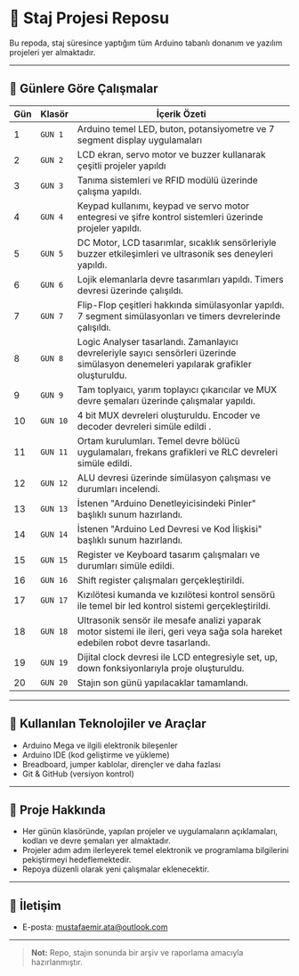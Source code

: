 # 👋 Staj Projesi Reposu

Bu repoda, staj süresince yaptığım tüm Arduino tabanlı donanım ve yazılım projeleri yer almaktadır.

---

## 📅 Günlere Göre Çalışmalar

| Gün | Klasör   | İçerik Özeti                                                         |
|------|----------|----------------------------------------------------------------------|
| 1    | `GUN 1`  | Arduino temel LED, buton, potansiyometre ve 7 segment display uygulamaları |
| 2    | `GUN 2`  | LCD ekran, servo motor ve buzzer kullanarak çeşitli projeler yapıldı |
| 3    | `GUN 3`  | Tanıma sistemleri ve RFID modülü üzerinde çalışma yapıldı.|
| 4    | `GUN 4`  | Keypad kullanımı, keypad ve servo motor entegresi ve şifre kontrol sistemleri üzerinde projeler yapıldı.|
| 5    | `GUN 5`  | DC Motor, LCD tasarımlar, sıcaklık sensörleriyle buzzer etkileşimleri ve ultrasonik ses deneyleri yapıldı.|
| 6    | `GUN 6`  | Lojik elemanlarla devre tasarımları yapıldı. Timers devresi üzerinde çalışıldı.|
| 7    | `GUN 7`  | Flip-Flop çeşitleri hakkında simülasyonlar yapıldı. 7 segment simülasyonları ve timers devrelerinde çalışıldı.|
| 8    | `GUN 8`  | Logic Analyser tasarlandı. Zamanlayıcı devreleriyle sayıcı sensörleri üzerinde simülasyon denemeleri yapılarak grafikler oluşturuldu.|
| 9    | `GUN 9`  | Tam toplyaıcı, yarım toplayıcı  çıkarıcılar ve MUX devre şemaları üzerinde çalışmalar yapıldı. |
|10    | `GUN 10` | 4 bit MUX devreleri oluşturuldu. Encoder ve decoder devreleri simüle edildi . |
|11    | `GUN 11` | Ortam kurulumları. Temel devre bölücü uygulamaları, frekans grafikleri ve RLC devreleri simüle edildi. |
|12    | `GUN 12` | ALU devresi üzerinde simülasyon çalışması ve durumları incelendi. |
|13    | `GUN 13` | İstenen "Arduino Denetleyicisindeki Pinler" başlıklı sunum hazırlandı. |
|14    | `GUN 14` | İstenen "Arduino Led Devresi ve Kod İlişkisi" başlıklı sunum hazırlandı.  |
|15    | `GUN 15` | Register ve Keyboard tasarım çalışmaları ve durumları simüle edildi. |
|16    | `GUN 16` | Shift register çalışmaları gerçekleştirildi. |
|17    | `GUN 17` | Kızılötesi kumanda ve kızılötesi kontrol sensörü ile temel bir led kontrol sistemi gerçekleştirildi. |
|18    | `GUN 18` | Ultrasonik sensör ile mesafe analizi yaparak motor sistemi ile ileri, geri veya sağa sola hareket edebilen robot devre tasarlandı. |
|19    | `GUN 19` | Dijital clock devresi ile LCD entegresiyle set, up, down fonksiyonlarıyla proje oluşturuldu. |
|20    | `GUN 20` | Stajın son günü yapılacaklar tamamlandı. |















---

## 🧰 Kullanılan Teknolojiler ve Araçlar

- Arduino Mega ve ilgili elektronik bileşenler  
- Arduino IDE (kod geliştirme ve yükleme)  
- Breadboard, jumper kablolar, dirençler ve daha fazlası  
- Git & GitHub (versiyon kontrol)  

---

## 📝 Proje Hakkında

- Her günün klasöründe, yapılan projeler ve uygulamaların açıklamaları, kodları ve devre şemaları yer almaktadır.  
- Projeler adım adım ilerleyerek temel elektronik ve programlama bilgilerini pekiştirmeyi hedeflemektedir.  
- Repoya düzenli olarak yeni çalışmalar eklenecektir.  

---

## 📌 İletişim

- E-posta: [mustafaemir.ata@outlook.com](mailto:mustafaemir.ata@outlook.com)  

---

> **Not:** Repo, stajın sonunda bir arşiv ve raporlama amacıyla hazırlanmıştır.
